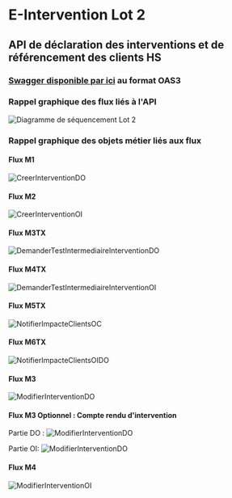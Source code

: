 # E-Intervention Lot 2

## API de déclaration des interventions et de référencement des clients HS

### [Swagger disponible par ici](https://before-interop.github.io/E-Intervention/) au format OAS3

### Rappel graphique des flux liés à l'API

![Diagramme de séquencement Lot 2](Sequencement_flux_Lot_2.png)

### Rappel graphique des objets métier liés aux flux

#### Flux M1

![CreerInterventionDO](Images_objets_metiers/[PAR]%20CreerInterventionDO.svg)

#### Flux M2

![CreerInterventionOI](Images_objets_metiers/[PAR]%20CreerInterventionOI.svg)

#### Flux M3TX

![DemanderTestIntermediaireInterventionDO](Images_objets_metiers/[PAR]%20DemanderTestIntermediaireInterventionDO.svg)

#### Flux M4TX

![DemanderTestIntermediaireInterventionOI](Images_objets_metiers/[PAR]%20DemanderTestIntermediaireInterventionOI.svg)

#### Flux M5TX

![NotifierImpacteClientsOC](Images_objets_metiers/[PAR]%20NotifierImpacteClientsOC.svg)

#### Flux M6TX

![NotifierImpacteClientsOIDO](Images_objets_metiers/[PAR]%20NotifierImpacteClientsOIDO.svg)

#### Flux M3

![ModifierInterventionDO](Images_objets_metiers/[PAR]%20ModifierInterventionDO.svg)

#### Flux M3 Optionnel : Compte rendu d'intervention

Partie DO :
![ModifierInterventionDO](Images_objets_metiers/[PAR]%20CompteRenduInterventionDO.svg)

Partie OI:
![ModifierInterventionDO](Images_objets_metiers/[PAR]%20CompteRenduInterventionOI.svg)

#### Flux M4

![ModifierInterventionOI](Images_objets_metiers/[PAR]%20ModifierInterventionOI.svg)